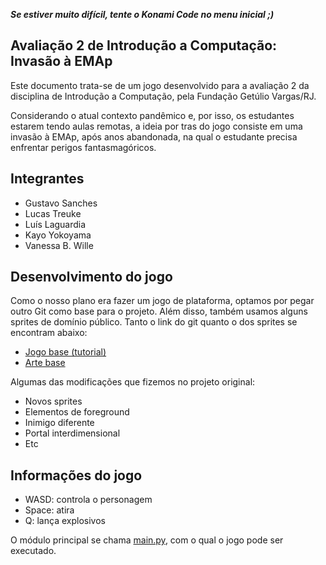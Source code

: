 ***Se estiver muito difícil, tente o Konami Code no menu inicial ;)***

## Avaliação 2 de Introdução a Computação: Invasão à EMAp
Este documento trata-se de um jogo desenvolvido para a avaliação 2 da disciplina de Introdução a Computação, pela Fundação Getúlio Vargas/RJ. 

Considerando o atual contexto pandêmico e, por isso, os estudantes estarem tendo aulas remotas, a ideia por tras do jogo consiste em uma invasão à EMAp, após anos abandonada, na qual o estudante precisa enfrentar perigos fantasmagóricos.

## Integrantes
- Gustavo Sanches
- Lucas Treuke
- Luís Laguardia
- Kayo Yokoyama
- Vanessa B. Wille

## Desenvolvimento do jogo
Como o nosso plano era fazer um jogo de plataforma, optamos por pegar outro Git como base para o projeto. Além disso, também usamos alguns sprites de domínio público. Tanto o link do git quanto o dos sprites se encontram abaixo:

- [Jogo base (tutorial)](https://github.com/russs123/Shooter)
- [Arte base](https://www.kenney.nl/assets/platformer-art-pixel-redux)

Algumas das modificações que fizemos no projeto original:
- Novos sprites
- Elementos de foreground
- Inimigo diferente
- Portal interdimensional
- Etc

## Informações do jogo
- WASD: controla o personagem
- Space: atira
- Q: lança explosivos

O módulo principal se chama [main.py](/main.py), com o qual o jogo pode ser executado.
